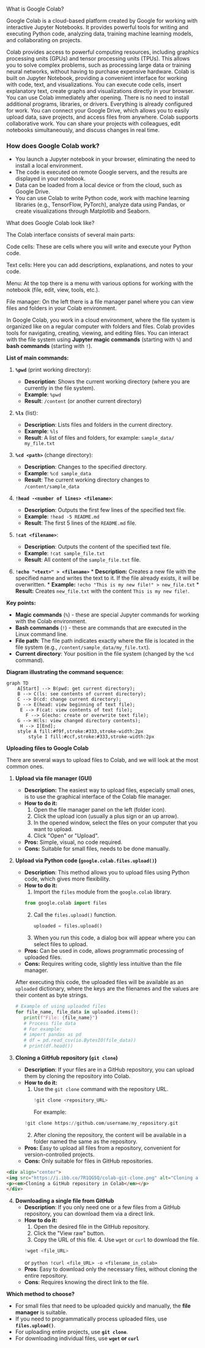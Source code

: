 What is Google Colab?

Google Colab is a cloud-based platform created by Google for working with interactive Jupyter Notebooks.
It provides powerful tools for writing and executing Python code, analyzing data, training machine learning models, and collaborating on projects.

Colab provides access to powerful computing resources, including graphics processing units (GPUs) and tensor processing units (TPUs).
This allows you to solve complex problems, such as processing large data or training neural networks, without having to purchase expensive hardware. Colab is built on Jupyter Notebook, providing a convenient interface for working with code, text, and visualizations. You can execute code cells, insert explanatory text, create graphs and visualizations directly in your browser. You can use Colab immediately after opening. There is no need to install additional programs, libraries, or drivers. Everything is already configured for work. You can connect your Google Drive, which allows you to easily upload data, save projects, and access files from anywhere. Colab supports collaborative work. You can share your projects with colleagues, edit notebooks simultaneously, and discuss changes in real time.



### How does Google Colab work?  
- You launch a Jupyter notebook in your browser, eliminating the need to install a local environment.  
- The code is executed on remote Google servers, and the results are displayed in your notebook.  
- Data can be loaded from a local device or from the cloud, such as Google Drive.  
- You can use Colab to write Python code, work with machine learning libraries (e.g., TensorFlow, PyTorch), analyze data using Pandas, or create visualizations through Matplotlib and Seaborn.  



What does Google Colab look like?


The Colab interface consists of several main parts:

Code cells: These are cells where you will write and execute your Python code.

Text cells: Here you can add descriptions, explanations, and notes to your code.

Menu: At the top there is a menu with various options for working with the notebook (file, edit, view, tools, etc.).

File manager: On the left there is a file manager panel where you can view files and folders in your Colab environment.



In Google Colab, you work in a cloud environment,
where the file system is organized like on a regular computer with folders and files.
Colab provides tools for navigating, creating, viewing, and editing files.
You can interact with the file system using **Jupyter magic commands** (starting with `%`)
and **bash commands** (starting with `!`).

**List of main commands:**

1.  **`%pwd`** (print working directory):
    *   **Description**: Shows the current working directory (where you are currently in the file system).
    *   **Example**: `%pwd`
    *   **Result**: `/content` (or another current directory)

2.  **`%ls`** (list):
    *   **Description**: Lists files and folders in the current directory.
    *   **Example**: `%ls`
    *   **Result**: A list of files and folders, for example: `sample_data/  my_file.txt`

3.  **`%cd <path>`** (change directory):
    *   **Description**: Changes to the specified directory.
    *   **Example**: `%cd sample_data`
    *   **Result**: The current working directory changes to `/content/sample_data`

4.  **`!head -<number of lines> <filename>`**:
    *   **Description**: Outputs the first few lines of the specified text file.
    *   **Example**: `!head -5 README.md`
    *   **Result**: The first 5 lines of the `README.md` file.

5.  **`!cat <filename>`**:
    *   **Description**: Outputs the content of the specified text file.
    *   **Example**: `!cat sample_file.txt`
    *   **Result**: All content of the `sample_file.txt` file.

6.   **`!echo "<text>" > <filename>`**
    *   **Description:** Creates a new file with the specified name and writes the text to it. If the file already exists, it will be overwritten.
    *   **Example:** `!echo "This is my new file!" > new_file.txt`
    *   **Result:** Creates `new_file.txt` with the content `This is my new file!`.

**Key points:**

*   **Magic commands** (`%`) - these are special Jupyter commands for working with the Colab environment.
*   **Bash commands** (`!`) - these are commands that are executed in the Linux command line.
*   **File path**: The file path indicates exactly where the file is located in the file system (e.g., `/content/sample_data/my_file.txt`).
*   **Current directory**: Your position in the file system (changed by the `%cd` command).

**Diagram illustrating the command sequence:**

```mermaid
graph TD
    A[Start] --> B(pwd: get current directory);
    B --> C(ls: see contents of current directory);
    C --> D(cd: change current directory);
    D --> E(head: view beginning of text file);
     E --> F(cat: view contents of text file);
       F --> G(echo: create or overwrite text file);
    G --> H(ls: view changed directory contents);
     H --> I[End];
    style A fill:#f9f,stroke:#333,stroke-width:2px
        style I fill:#ccf,stroke:#333,stroke-width:2px

```

**Uploading files to Google Colab**

There are several ways to upload files to Colab, and we will look at the most common ones.

1.  **Upload via file manager (GUI)**
    *   **Description:** The easiest way to upload files, especially small ones, is to use the graphical interface of the Colab file manager.
    *   **How to do it:**
        1.  Open the file manager panel on the left (folder icon).
        2.  Click the upload icon (usually a plus sign or an up arrow).
        3.  In the opened window, select the files on your computer that you want to upload.
        4.  Click "Open" or "Upload".
    *   **Pros:** Simple, visual, no code required.
    *   **Cons:** Suitable for small files, needs to be done manually.
   


2.  **Upload via Python code (`google.colab.files.upload()`)**
    *   **Description**: This method allows you to upload files using Python code, which gives more flexibility.
    *   **How to do it:**
        1.  Import the `files` module from the `google.colab` library.
           ```python
           from google.colab import files
           ```
        2.  Call the `files.upload()` function.
             ```python
             uploaded = files.upload()
             ```
        3.  When you run this code, a dialog box will appear where you can select files to upload.
    *   **Pros:** Can be used in code, allows programmatic processing of uploaded files.
    *   **Cons:** Requires writing code, slightly less intuitive than the file manager.

    After executing this code, the uploaded files will be available as an `uploaded` dictionary, where the keys are the filenames and the values are their content as byte strings.
    ```python
    # Example of using uploaded files
    for file_name, file_data in uploaded.items():
       print(f"File: {file_name}")
       # Process file data
       # For example:
       # import pandas as pd
       # df = pd.read_csv(io.BytesIO(file_data))
       # print(df.head())
    ```
    


3.  **Cloning a GitHub repository (`git clone`)**
    *   **Description**: If your files are in a GitHub repository, you can upload them by cloning the repository into Colab.
    *   **How to do it:**
        1.  Use the `git clone` command with the repository URL.
            ```python
            !git clone <repository_URL>
            ```
            For example:
           ```python
           !git clone https://github.com/username/my_repository.git
           ```
        2. After cloning the repository, the content will be available in a folder named the same as the repository.
    *   **Pros:** Easy to upload all files from a repository, convenient for version-controlled projects.
    *   **Cons:** Only suitable for files in GitHub repositories.

    
   ```html
<div align="center">
  <img src="https://i.ibb.co/7R1QG5Q/colab-git-clone.png" alt="Cloning a GitHub repository in Colab" width="600" >
  <p><em>Cloning a GitHub repository in Colab</em></p>
</div>
```

4.  **Downloading a single file from GitHub**
     *   **Description**: If you only need one or a few files from a GitHub repository, you can download them via a direct link.
     *   **How to do it:**
         1.  Open the desired file in the GitHub repository.
         2.  Click the "View raw" button.
         3.  Copy the URL of this file.
        4.  Use `wget` or `curl` to download the file.
            ```python
            !wget <file_URL>
            ```
           or
             ```python
            !curl <file_URL> -o <filename_in_colab>
             ```
    *   **Pros**: Easy to download only the necessary files, without cloning the entire repository.
    *   **Cons**: Requires knowing the direct link to the file.

    
**Which method to choose?**

*   For small files that need to be uploaded quickly and manually, the **file manager** is suitable.
*   If you need to programmatically process uploaded files, use **`files.upload()`**.
*   For uploading entire projects, use **`git clone`**.
*  For downloading individual files, use **`wget` or `curl`**


